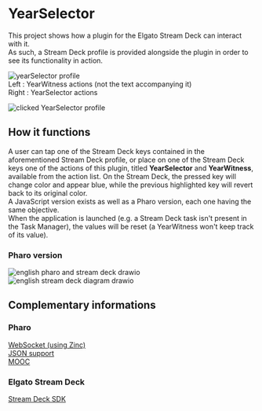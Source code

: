 # YearSelector
This project shows how a plugin for the Elgato Stream Deck can interact with it. \
As such, a Stream Deck profile is provided alongside the plugin in order to see its functionality in action.

![yearSelector profile](https://github.com/OpenSmock/PharoStreamDeck/assets/76944457/9e970b04-69df-46e2-a807-286cb1cfbf3e) \
Left : YearWitness actions (not the text accompanying it) \
Right : YearSelector actions

![clicked YearSelector profile](https://github.com/OpenSmock/PharoStreamDeck/assets/76944457/a4ecf106-4308-4840-930d-9d61baeea9ef)

## How it functions
A user can tap one of the Stream Deck keys contained in the aforementioned Stream Deck profile, or place on one of the Stream Deck keys one of the actions of this plugin, titled **YearSelector** and **YearWitness**, available from the action list. On the Stream Deck, the pressed key will change color and appear blue, while the previous highlighted key will revert back to its original color. \
A JavaScript version exists as well as a Pharo version, each one having the same objective. \
When the application is launched (e.g. a Stream Deck task isn't present in the Task Manager), the values will be reset (a YearWitness won't keep track of its value).

### Pharo version
![english pharo and stream deck drawio](https://github.com/OpenSmock/PharoStreamDeck/assets/76944457/6e3cd0dd-d41a-476e-aaf7-17bb6abf0adb)
![english stream deck diagram drawio](https://github.com/OpenSmock/PharoStreamDeck/assets/76944457/4c8689be-3953-449c-a826-cfabc424eed6)

## Complementary informations
### Pharo
[WebSocket (using Zinc)](https://github.com/svenvc/docs/blob/master/zinc/zinc-websockets-paper.md) \
[JSON support](https://github.com/pharo-open-documentation/pharo-wiki/blob/master/ExternalProjects/Export/JSON.md) \
[MOOC](https://www.youtube.com/watch?v=JUKIjdjGjBU)

### Elgato Stream Deck
[Stream Deck SDK](https://developer.elgato.com/documentation)
